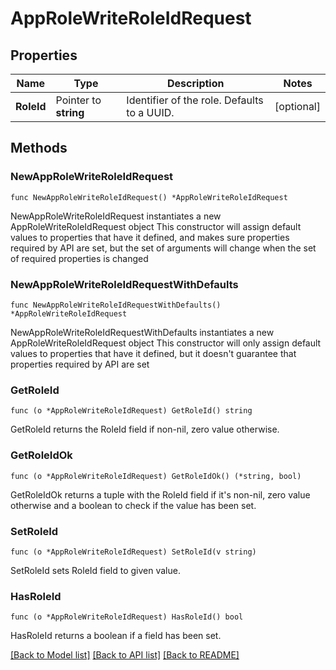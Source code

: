 # AppRoleWriteRoleIdRequest


## Properties

Name | Type | Description | Notes
------------ | ------------- | ------------- | -------------
**RoleId** | Pointer to **string** | Identifier of the role. Defaults to a UUID. | [optional] 



## Methods


### NewAppRoleWriteRoleIdRequest

`func NewAppRoleWriteRoleIdRequest() *AppRoleWriteRoleIdRequest`

NewAppRoleWriteRoleIdRequest instantiates a new AppRoleWriteRoleIdRequest object
This constructor will assign default values to properties that have it defined,
and makes sure properties required by API are set, but the set of arguments
will change when the set of required properties is changed

### NewAppRoleWriteRoleIdRequestWithDefaults

`func NewAppRoleWriteRoleIdRequestWithDefaults() *AppRoleWriteRoleIdRequest`

NewAppRoleWriteRoleIdRequestWithDefaults instantiates a new AppRoleWriteRoleIdRequest object
This constructor will only assign default values to properties that have it defined,
but it doesn't guarantee that properties required by API are set


### GetRoleId

`func (o *AppRoleWriteRoleIdRequest) GetRoleId() string`

GetRoleId returns the RoleId field if non-nil, zero value otherwise.

### GetRoleIdOk

`func (o *AppRoleWriteRoleIdRequest) GetRoleIdOk() (*string, bool)`

GetRoleIdOk returns a tuple with the RoleId field if it's non-nil, zero value otherwise
and a boolean to check if the value has been set.

### SetRoleId

`func (o *AppRoleWriteRoleIdRequest) SetRoleId(v string)`

SetRoleId sets RoleId field to given value.


### HasRoleId

`func (o *AppRoleWriteRoleIdRequest) HasRoleId() bool`

HasRoleId returns a boolean if a field has been set.









[[Back to Model list]](../README.md#documentation-for-models) [[Back to API list]](../README.md#documentation-for-api-endpoints) [[Back to README]](../README.md)


